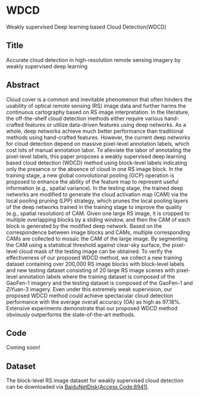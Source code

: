 # WDCD
Weakly supervised Deep learning based Cloud Detection(WDCD)

## Title
Accurate cloud detection in high-resolution remote sensing imagery by weakly supervised deep learning

## Abstract
Cloud cover is a common and inevitable phenomenon that often hinders the usability of optical remote sensing (RS) image data and further harms the continuous cartography based on RS image interpretation. In the literature, the off-the-shelf cloud detection methods either require various hand-crafted features or utilize data-driven features using deep networks. As a whole, deep networks achieve much better performance than traditional methods using hand-crafted features. However, the current deep networks for cloud detection depend on massive pixel-level annotation labels, which cost lots of manual annotation labor. To alleviate the labor of annotating the pixel-level labels, this paper proposes a weakly supervised deep learning based cloud detection (WDCD) method using block-level labels indicating only the presence or the absence of cloud in one RS image block. In the training stage, a new global convolutional pooling (GCP) operation is proposed to enhance the ability of the feature map to represent useful information (e.g., spatial variance). In the testing stage, the trained deep networks are modified to generate the cloud activation map (CAM) via the local pooling pruning (LPP) strategy, which prunes the local pooling layers of the deep networks trained in the training stage to improve the quality (e.g., spatial resolution) of CAM. Given one large RS image, it is cropped to multiple overlapping blocks by a sliding window, and then the CAM of each block is generated by the modified deep network. Based on the correspondence between image blocks and CAMs, multiple corresponding CAMs are collected to mosaic the CAM of the large image. By segmenting the CAM using a statistical threshold against clear-sky surface, the pixel-level cloud mask of the testing image can be obtained. To verify the effectiveness of our proposed WDCD method, we collect a new training dataset containing over 200,000 RS image blocks with block-level labels and new testing dataset consisting of 20 large RS image scenes with pixel-level annotation labels where the training dataset is composed of the GaoFen-1 imagery and the testing dataset is composed of the GaoFen-1 and ZiYuan-3 imagery. Even under this extremely weak supervision, our proposed WDCD method could achieve spectacular cloud detection performance with the average overall accuracy (OA) as high as 97.18%. Extensive experiments demonstrate that our proposed WDCD method obviously outperforms the state-of-the-art methods.

## Code
Coming soon!

## Dataset
The block-level RS image dataset for weakly supervised cloud detection can be downloaded via [BaiduNetDisk(Access Code:8941)](https://pan.baidu.com/s/1HYaE87soVIBqL5vVLLXJSw).

